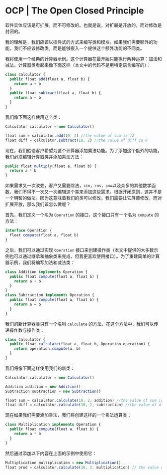 # OCP \| The Open Closed Principle

软件实体应该是可扩展，而不可修改的。也就是说，对扩展是开放的，而对修改是封闭的。

我的理解是，我们应该以插件式的方式来编写类和模块。如果我们需要额外的功能，我们不应该修改类，而是能够嵌入一个提供这个额外功能的不同类。

我将使用一个经典的计算器示例。这个计算器在最开始只能执行两种运算：加法和减法。计算器类看起来像下面这样（本文中的代码不是用特定语言编写的）：

```javascript
class Calculator {
  public float add(float a, float b) {
    return a + b
  }
  public float subtract(float a, float b) {
    return a — b
  }
}
```

我们像下面这样使用这个类：

```javascript
Calculator calculator = new Calculator()

float sum = calculator.add(10, 2) //the value of sum is 12
float diff = calculator.subtract(10, 2) //the value of diff is 8
```

现在，我们假设客户希望为这个计算器添加乘法功能。为了添加这个额外的功能，我们必须编辑计算器类并添加乘法方法：

```javascript
public float multiply(float a, float b) {
  return a * b
}
```

如果需求又一次改变，客户又需要除法，`sin`，`cos`，`pow`以及众多的其他数学函数，我们不得不一次又一次编辑这个类来添加这些需求。根据开闭原则，这并不是一个明智的做法。因为这意味着我们的类可以修改。我们需要让它屏蔽修改，而对扩展开放，那么我们该怎么做呢？

首先，我们定义一个名为 `Operation` 的接口，这个接口只有一个名为 `compute` 的方法：

```javascript
interface Operation {
  float compute(float a, float b)
}
```

之后，我们可以通过实现 `Operation` 接口来创建操作类（本文中提供的大多数示例也可以通过继承和抽象类来完成，但我更喜欢使用接口）。为了重建简单的计算器示例，我们将编写加法和减法类：

```javascript
class Addition implements Operation {
  public float compute(float a, float b) {
    return a + b
  }
}
class Subtraction implements Operation {
  public float compute(float a, float b) {
    return a — b
  }
}
```

我们的新计算器类只有一个名叫 `calculate` 的方法，在这个方法中，我们可以传递操作数与操作类：

```javascript
class Calculator {
  public float calculate(float a, float b, Operation operation) {
    return operation.compute(a, b)
  }
}
```

我们将像下面这样使用我们的新类：

```javascript
Calculator calculator = new Calculator()

Addition addition = new Addition()
Subtraction subtraction = new Subtraction()

float sum = calculator.calculate(10, 2, addition) //the value of sum is 12
float diff = calculator.calculate(10, 2, subtraction) //the value of diff is 8
```

现在如果我们需要添加乘法，我们将创建这样的一个乘法运算类：

```javascript
class Multiplication implements Operation {
  public float compute(float a, float b) {
    return a * b
  }
}
```

然后通过添加以下内容在上面的示例中使用它：

```javascript
Multiplication multiplication = new Multiplication()
float prod = calculator.calculate(10, 2, multiplication) // the value of prod is 20
```

